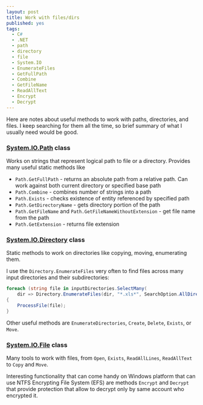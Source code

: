 ```yaml
---
layout: post
title: Work with files/dirs
published: yes
tags:
  - C#
  - .NET
  - path
  - directory
  - file
  - System.IO
  - EnumerateFiles
  - GetFullPath
  - Combine
  - GetFileName
  - ReadAllText
  - Encrypt
  - Decrypt
---
```

Here are notes about useful methods to work with paths, directories, and files. I keep searching for them all the time, so brief summary of what I usually need would be good.

### [System.IO.Path][1] class

Works on strings that represent logical path to file or a directory. Provides many useful static methods like

 - `Path.GetFullPath` - returns an absolute path from a relative path. Can work against both current directory or specified base path
 - `Path.Combine` - combines number of strings into a path
 - `Path.Exists` - checks existence of entity referenced by specified path
 - `Path.GetDirectoryName` - gets directory portion of the path
 - `Path.GetFileName` and `Path.GetFileNameWithoutExtension` - get file name from the path
 - `Path.GetExtension` - returns file extension

### [System.IO.Directory][2] class

Static methods to work on directories like copying, moving, enumerating them.

I use the `Directory.EnumerateFiles` very often to find files across many input directories and their subdirectories:

```c#
foreach (string file in inputDirectories.SelectMany(
    dir => Directory.EnumerateFiles(dir, "*.xls*", SearchOption.AllDirectories)))
{
    ProcessFile(file);
}
```

Other useful methods are `EnumerateDirectories`, `Create`, `Delete`, `Exists`, or `Move`.  

### [System.IO.File][3] class

Many tools to work with files, from `Open`, `Exists`, `ReadAllLines`, `ReadAllText` to `Copy` and `Move`. 

Interesting functionality that can come handy on Windows platform that can use NTFS Encrypting File System (EFS) are methods `Encrypt` and `Decrypt` that provide protection that allow to decrypt only by same account who encrypted it.

[1]: https://learn.microsoft.com/en-us/dotnet/api/system.io.path?view=net-7.0
[2]: https://learn.microsoft.com/en-us/dotnet/api/system.io.directory?view=net-7.0
[3]: https://learn.microsoft.com/en-us/dotnet/api/system.io.file?view=net-7.0
